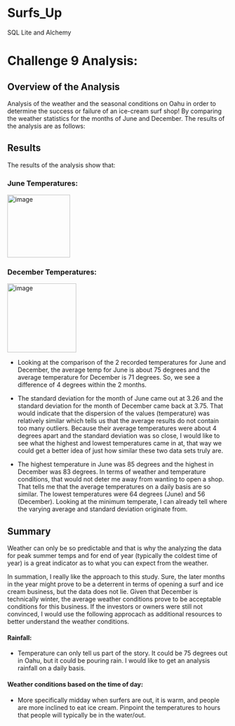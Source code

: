 # Surfs_Up
SQL Lite and Alchemy

# Challenge 9 Analysis:

## Overview of the Analysis

Analysis of the weather and the seasonal conditions on Oahu in order to determine the success or failure of an ice-cream surf shop! By comparing the weather statistics for the months of June and December. The results of the analysis are as follows:

## Results

The results of the analysis show that:

### June Temperatures:

<img width="143" alt="image" src="https://user-images.githubusercontent.com/96212660/156851969-28ac89ea-8b77-494f-944c-30abe3d00454.png">

### December Temperatures:

<img width="157" alt="image" src="https://user-images.githubusercontent.com/96212660/156851994-f39322e5-15db-4a1f-a5ab-0a1efca18dda.png">


- Looking at the comparison of the 2 recorded temperatures for June and December, the average temp for June is about 75 degrees and the average temperature for December is 71 degrees. So, we see a difference of 4 degrees within the 2 months.

- The standard deviation for the month of June came out at 3.26 and the standard deviation for the month of December came back at 3.75. That would indicate that the dispersion of the values (temperature) was relatively similar which tells us that the average results do not contain too many outliers. Because their average temperatures were about 4 degrees apart and the standard deviation was so close, I would like to see what the highest and lowest temperatures came in at, that way we could get a better idea of just how similar these two data sets truly are.

- The highest temperature in June was 85 degrees and the highest in December was 83 degrees. In terms of weather and temperature conditions, that would not deter me away from wanting to open a shop. That tells me that the average temperatures on a daily basis are so similar. The lowest temperatures were 64 degrees (June) and 56 (December). Looking at the minimum temperate, I can already tell where the varying average and standard deviation originate from. 

## Summary

Weather can only be so predictable and that is why the analyzing the data for peak summer temps and for end of year (typically the coldest time of year) is a great indicator as to what you can expect from the weather.

In summation, I really like the approach to this study. Sure, the later months in the year might prove to be a deterrent in terms of opening a surf and ice cream business, but the data does not lie. Given that December is technically winter, the average weather conditions prove to be acceptable conditions for this business. If the investors or owners were still not convinced, I would use the following approcach as additional resources to better understand the weather conditions.

#### Rainfall: 
- Temperature can only tell us part of the story. It could be 75 degrees out in Oahu, but it could be pouring rain. I would like to get an analysis rainfall on a daily basis. 

#### Weather conditions based on the time of day: 
- More specifically midday when surfers are out, it is warm, and people are more inclined to eat ice cream. Pinpoint the temperatures to hours that people will typically be in the water/out.



